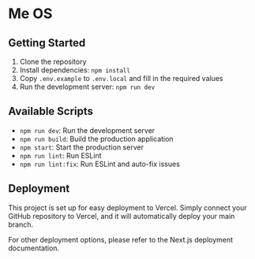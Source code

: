 # Me OS

## Getting Started

1. Clone the repository
2. Install dependencies: `npm install`
3. Copy `.env.example` to `.env.local` and fill in the required values
4. Run the development server: `npm run dev`

## Available Scripts

- `npm run dev`: Run the development server
- `npm run build`: Build the production application
- `npm start`: Start the production server
- `npm run lint`: Run ESLint
- `npm run lint:fix`: Run ESLint and auto-fix issues

## Deployment

This project is set up for easy deployment to Vercel. Simply connect your GitHub repository to Vercel, and it will automatically deploy your main branch.

For other deployment options, please refer to the Next.js deployment documentation.